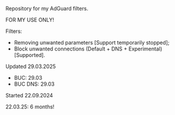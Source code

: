 Repository for my AdGuard filters.

FOR MY USE ONLY!

Filters:
- Removing unwanted parameters [Support temporarily stopped];
- Block unwanted connections (Default + DNS + Experimental) [Supported].

Updated 29.03.2025
- BUC: 29.03
- BUC DNS: 29.03

Started 22.09.2024

22.03.25: 6 months!
